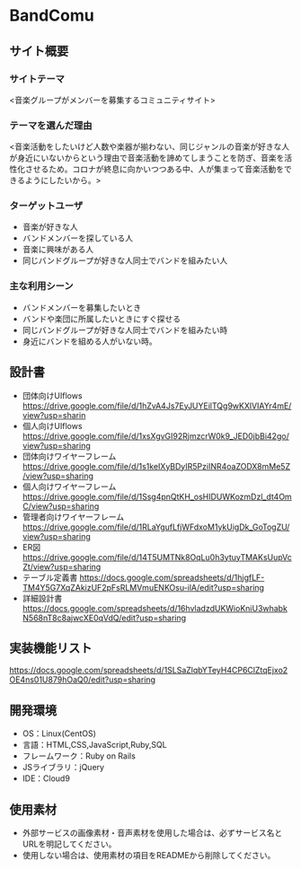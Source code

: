 # BandComu

## サイト概要
### サイトテーマ
<音楽グループがメンバーを募集するコミュニティサイト>

### テーマを選んだ理由
<音楽活動をしたいけど人数や楽器が揃わない、同じジャンルの音楽が好きな人が身近にいないからという理由で音楽活動を諦めてしまうことを防ぎ、音楽を活性化させるため。コロナが終息に向かいつつある中、人が集まって音楽活動をできるようにしたいから。>

### ターゲットユーザ
- 音楽が好きな人
- バンドメンバーを探している人
- 音楽に興味がある人
- 同じバンドグループが好きな人同士でバンドを組みたい人

### 主な利用シーン
- バンドメンバーを募集したいとき
- バンドや楽団に所属したいときにすぐ探せる
- 同じバンドグループが好きな人同士でバンドを組みたい時
- 身近にバンドを組める人がいない時。

## 設計書
- 団体向けUIflows https://drive.google.com/file/d/1hZvA4Js7EyJUYEilTQg9wKXlVIAYr4mE/view?usp=sharin
- 個人向けUIflows https://drive.google.com/file/d/1xsXgvGI92RjmzcrW0k9_JED0jbBi42go/view?usp=sharing
- 団体向けワイヤーフレーム https://drive.google.com/file/d/1s1keIXyBDyIR5PziINR4oaZODX8mMe5Z/view?usp=sharing
- 個人向けワイヤーフレーム https://drive.google.com/file/d/1Ssg4pnQtKH_osHIDUWKozmDzl_dt4OmC/view?usp=sharing
- 管理者向けワイヤーフレーム https://drive.google.com/file/d/1RLaYgufLfjWFdxoM1ykUigDk_GoTogZU/view?usp=sharing
- ER図　https://drive.google.com/file/d/14T5UMTNk8OqLu0h3ytuyTMAKsUupVcZt/view?usp=sharing
- テーブル定義書 https://docs.google.com/spreadsheets/d/1hjgfLF-TM4Y5G7XqZAkizUF2pFsRLMVmuENKOsu-ilA/edit?usp=sharing
- 詳細設計書 https://docs.google.com/spreadsheets/d/16hvladzdUKWioKniU3whabkN568nT8c8ajwcXE0qVdQ/edit?usp=sharing

## 実装機能リスト
 https://docs.google.com/spreadsheets/d/1SLSaZlqbYTeyH4CP6ClZtqEjxo2OE4ns01U879hOaQ0/edit?usp=sharing 

## 開発環境
- OS：Linux(CentOS)
- 言語：HTML,CSS,JavaScript,Ruby,SQL
- フレームワーク：Ruby on Rails
- JSライブラリ：jQuery
- IDE：Cloud9

## 使用素材
- 外部サービスの画像素材・音声素材を使用した場合は、必ずサービス名とURLを明記してください。
- 使用しない場合は、使用素材の項目をREADMEから削除してください。
